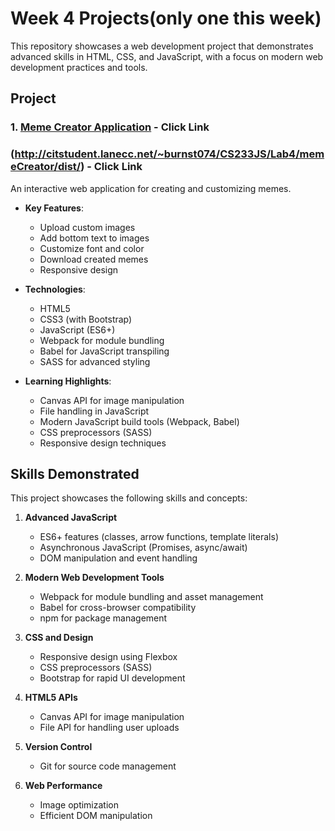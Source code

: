 # Week 4 Projects(only one this week)

This repository showcases a web development project that demonstrates advanced skills in HTML, CSS, and JavaScript, with a focus on modern web development practices and tools.

## Project

### 1. [Meme Creator Application](https://github.com/LCC-CIT-Programming-CS233JS/04-memecreator-template-travisburns/blob/master/README.md) - Click Link
  ### (http://citstudent.lanecc.net/~burnst074/CS233JS/Lab4/memeCreator/dist/) - Click Link
An interactive web application for creating and customizing memes.

- **Key Features**: 
  - Upload custom images
  - Add bottom text to images
  - Customize font and color
  - Download created memes
  - Responsive design

- **Technologies**: 
  - HTML5
  - CSS3 (with Bootstrap)
  - JavaScript (ES6+)
  - Webpack for module bundling
  - Babel for JavaScript transpiling
  - SASS for advanced styling

- **Learning Highlights**: 
  - Canvas API for image manipulation
  - File handling in JavaScript
  - Modern JavaScript build tools (Webpack, Babel)
  - CSS preprocessors (SASS)
  - Responsive design techniques

## Skills Demonstrated

This project showcases the following skills and concepts:

1. **Advanced JavaScript**
   - ES6+ features (classes, arrow functions, template literals)
   - Asynchronous JavaScript (Promises, async/await)
   - DOM manipulation and event handling

2. **Modern Web Development Tools**
   - Webpack for module bundling and asset management
   - Babel for cross-browser compatibility
   - npm for package management

3. **CSS and Design**
   - Responsive design using Flexbox
   - CSS preprocessors (SASS)
   - Bootstrap for rapid UI development

4. **HTML5 APIs**
   - Canvas API for image manipulation
   - File API for handling user uploads

5. **Version Control**
   - Git for source code management

6. **Web Performance**
   - Image optimization
   - Efficient DOM manipulation

